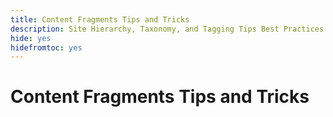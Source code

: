 ```yaml
---
title: Content Fragments Tips and Tricks
description: Site Hierarchy, Taxonomy, and Tagging Tips Best Practices
hide: yes
hidefromtoc: yes
---
```


# Content Fragments Tips and Tricks